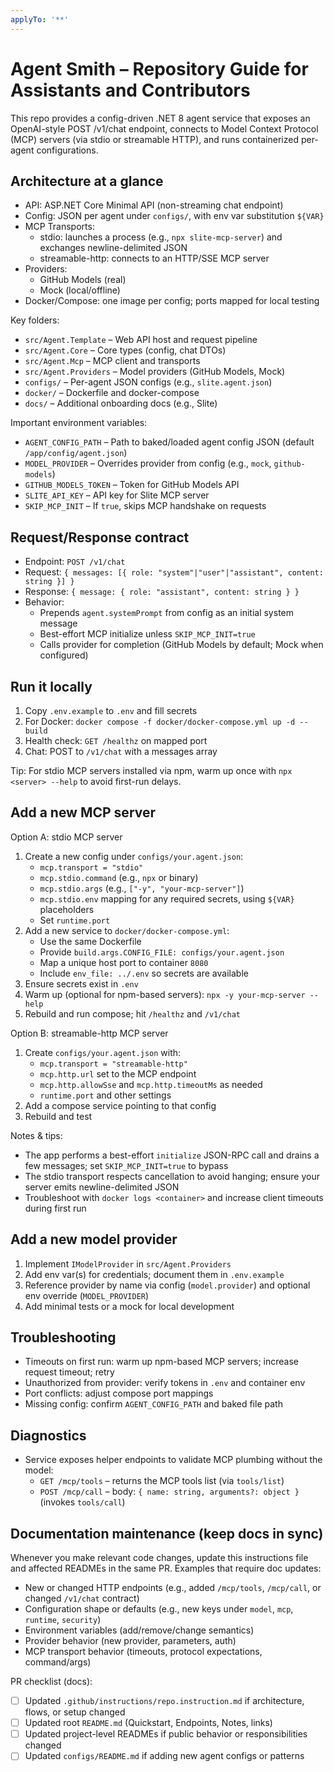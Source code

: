 ```yaml
---
applyTo: '**'
---
```


# Agent Smith – Repository Guide for Assistants and Contributors

This repo provides a config-driven .NET 8 agent service that exposes an OpenAI-style POST /v1/chat endpoint, connects to Model Context Protocol (MCP) servers (via stdio or streamable HTTP), and runs containerized per-agent configurations.

## Architecture at a glance
- API: ASP.NET Core Minimal API (non-streaming chat endpoint)
- Config: JSON per agent under `configs/`, with env var substitution `${VAR}`
- MCP Transports:
  - stdio: launches a process (e.g., `npx slite-mcp-server`) and exchanges newline-delimited JSON
  - streamable-http: connects to an HTTP/SSE MCP server
- Providers:
  - GitHub Models (real)
  - Mock (local/offline)
- Docker/Compose: one image per config; ports mapped for local testing

Key folders:
- `src/Agent.Template` – Web API host and request pipeline
- `src/Agent.Core` – Core types (config, chat DTOs)
- `src/Agent.Mcp` – MCP client and transports
- `src/Agent.Providers` – Model providers (GitHub Models, Mock)
- `configs/` – Per-agent JSON configs (e.g., `slite.agent.json`)
- `docker/` – Dockerfile and docker-compose
- `docs/` – Additional onboarding docs (e.g., Slite)

Important environment variables:
- `AGENT_CONFIG_PATH` – Path to baked/loaded agent config JSON (default `/app/config/agent.json`)
- `MODEL_PROVIDER` – Overrides provider from config (e.g., `mock`, `github-models`)
- `GITHUB_MODELS_TOKEN` – Token for GitHub Models API
- `SLITE_API_KEY` – API key for Slite MCP server
- `SKIP_MCP_INIT` – If `true`, skips MCP handshake on requests

## Request/Response contract
- Endpoint: `POST /v1/chat`
- Request: `{ messages: [{ role: "system"|"user"|"assistant", content: string }] }`
- Response: `{ message: { role: "assistant", content: string } }`
- Behavior:
  - Prepends `agent.systemPrompt` from config as an initial system message
  - Best-effort MCP initialize unless `SKIP_MCP_INIT=true`
  - Calls provider for completion (GitHub Models by default; Mock when configured)

## Run it locally
1) Copy `.env.example` to `.env` and fill secrets
2) For Docker: `docker compose -f docker/docker-compose.yml up -d --build`
3) Health check: `GET /healthz` on mapped port
4) Chat: POST to `/v1/chat` with a messages array

Tip: For stdio MCP servers installed via npm, warm up once with `npx <server> --help` to avoid first-run delays.

## Add a new MCP server

Option A: stdio MCP server
1) Create a new config under `configs/your.agent.json`:
   - `mcp.transport = "stdio"`
   - `mcp.stdio.command` (e.g., `npx` or binary)
   - `mcp.stdio.args` (e.g., `["-y", "your-mcp-server"]`)
   - `mcp.stdio.env` mapping for any required secrets, using `${VAR}` placeholders
   - Set `runtime.port`
2) Add a new service to `docker/docker-compose.yml`:
   - Use the same Dockerfile
   - Provide `build.args.CONFIG_FILE: configs/your.agent.json`
   - Map a unique host port to container `8080`
   - Include `env_file: ../.env` so secrets are available
3) Ensure secrets exist in `.env`
4) Warm up (optional for npm-based servers): `npx -y your-mcp-server --help`
5) Rebuild and run compose; hit `/healthz` and `/v1/chat`

Option B: streamable-http MCP server
1) Create `configs/your.agent.json` with:
   - `mcp.transport = "streamable-http"`
   - `mcp.http.url` set to the MCP endpoint
   - `mcp.http.allowSse` and `mcp.http.timeoutMs` as needed
   - `runtime.port` and other settings
2) Add a compose service pointing to that config
3) Rebuild and test

Notes & tips:
- The app performs a best-effort `initialize` JSON-RPC call and drains a few messages; set `SKIP_MCP_INIT=true` to bypass
- The stdio transport respects cancellation to avoid hanging; ensure your server emits newline-delimited JSON
- Troubleshoot with `docker logs <container>` and increase client timeouts during first run

## Add a new model provider
1) Implement `IModelProvider` in `src/Agent.Providers`
2) Add env var(s) for credentials; document them in `.env.example`
3) Reference provider by name via config (`model.provider`) and optional env override (`MODEL_PROVIDER`)
4) Add minimal tests or a mock for local development

## Troubleshooting
- Timeouts on first run: warm up npm-based MCP servers; increase request timeout; retry
- Unauthorized from provider: verify tokens in `.env` and container env
- Port conflicts: adjust compose port mappings
- Missing config: confirm `AGENT_CONFIG_PATH` and baked file path

## Diagnostics
- Service exposes helper endpoints to validate MCP plumbing without the model:
  - `GET /mcp/tools` – returns the MCP tools list (via `tools/list`)
  - `POST /mcp/call` – body: `{ name: string, arguments?: object }` (invokes `tools/call`)

## Documentation maintenance (keep docs in sync)
Whenever you make relevant code changes, update this instructions file and affected READMEs in the same PR. Examples that require doc updates:
- New or changed HTTP endpoints (e.g., added `/mcp/tools`, `/mcp/call`, or changed `/v1/chat` contract)
- Configuration shape or defaults (e.g., new keys under `model`, `mcp`, `runtime`, `security`)
- Environment variables (add/remove/change semantics)
- Provider behavior (new provider, parameters, auth)
- MCP transport behavior (timeouts, protocol expectations, command/args)

PR checklist (docs):
- [ ] Updated `.github/instructions/repo.instruction.md` if architecture, flows, or setup changed
- [ ] Updated root `README.md` (Quickstart, Endpoints, Notes, links)
- [ ] Updated project-level READMEs if public behavior or responsibilities changed
- [ ] Updated `configs/README.md` if adding new agent configs or patterns
